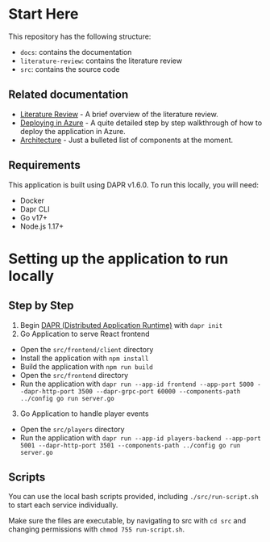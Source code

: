 # Start Here
This repository has the following structure:
- `docs`: contains the documentation
- `literature-review`: contains the literature review
- `src`: contains the source code

## Related documentation
- [Literature Review](../literature-review/review.md) - A brief overview of the literature review.
- [Deploying in Azure](./deploying-in-azure.md) - A quite detailed step by step walkthrough of how to deploy the application in Azure.
- [Architecture](./architecture.md) - Just a bulleted list of components at the moment.

## Requirements
This application is built using DAPR v1.6.0. To run this locally, you will need:
- Docker
- Dapr CLI
- Go v17+
- Node.js 1.17+

# Setting up the application to run locally
## Step by Step
1. Begin [DAPR (Distributed Application Runtime)](https://docs.microsoft.com/en-gb/azure/container-apps/microservices-dapr?WT.mc_id=AI-MVP-5004204) with `dapr init`
2. Go Application to serve React frontend
- Open the `src/frontend/client` directory
- Install the application with `npm install`
- Build the application with `npm run build`
- Open the `src/frontend` directory
- Run the application with `dapr run --app-id frontend --app-port 5000 --dapr-http-port 3500 --dapr-grpc-port 60000 --components-path ../config go run server.go`
3. Go Application to handle player events
- Open the `src/players` directory
- Run the application with `dapr run --app-id players-backend --app-port 5001 --dapr-http-port 3501 --components-path ../config go run server.go`

## Scripts
You can use the local bash scripts provided, including `./src/run-script.sh` to start each service individually.

Make sure the files are executable, by navigating to src with `cd src` and changing permissions with `chmod 755 run-script.sh`.

